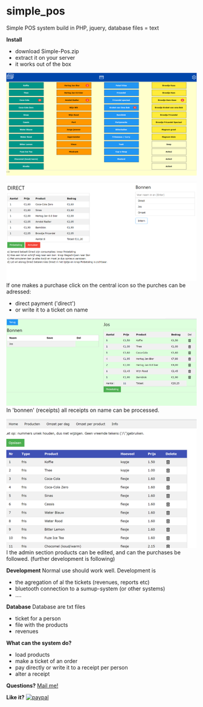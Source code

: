 # simple_pos
Simple POS system build in PHP, jquery, database files = text

**Install**
- download Simple-Pos.zip
- extract it on your server
- it works out of the box

![Screenshot](screenshot1.png)

![Screenshot](screenshot2.png)
If one makes a purchase click on the central icon so the purches can be adressed:
- direct payment ('direct')
- or write it to a ticket on name

![Screenshot](screenshot3.png)
In 'bonnen' (receipts) all receipts on name can be processed.

![Screenshot](screenshot4.png)
I the admin section products can be edited, and can the purchases be followed. (further development is following)

**Development**
Normal use should work well. 
Development is 
- the agregation of al the tickets (revenues, reports etc)
- bluetooth connection to a sumup-system (or other systems)
- ....

**Database**
Database are txt files
- ticket for a person
- file with the products
- revenues

**What can the system do?**
- load products
- make a ticket of an order
- pay directly or write it to a receipt per person
- alter a receipt

**Questions?** [Mail me!](mailto:venes@live.nl)

**Like it?**
[![paypal](https://www.paypalobjects.com/en_US/i/btn/btn_donateCC_LG.gif)](https://www.paypal.com/cgi-bin/webscr?cmd=_s-xclick&hosted_button_id=8EPHSVYWBASF8)



